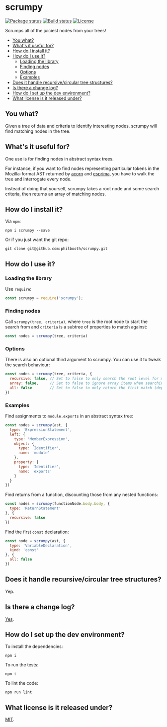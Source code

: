 # scrumpy

[![Package status](https://img.shields.io/npm/v/scrumpy.svg?style=flat-square)](https://www.npmjs.com/package/scrumpy)
[![Build status](https://img.shields.io/travis/philbooth/scrumpy.svg?style=flat-square)](https://travis-ci.org/philbooth/scrumpy)
[![License](https://img.shields.io/github/license/philbooth/scrumpy.svg?style=flat-square)](https://opensource.org/licenses/MIT)

Scrumps all of the juiciest nodes from your trees!

* [You what?](#you-what)
* [What's it useful for?](#whats-it-useful-for)
* [How do I install it?](#how-do-i-install-it)
* [How do I use it?](#how-do-i-use-it)
  * [Loading the library](#loading-the-library)
  * [Finding nodes](#finding-nodes)
  * [Options](#options)
  * [Examples](#examples)
* [Does it handle recursive/circular tree structures?](#does-it-handle-recursivecircular-tree-structures)
* [Is there a change log?](#is-there-a-change-log)
* [How do I set up the dev environment?](#how-do-i-set-up-the-dev-environment)
* [What license is it released under?](#what-license-is-it-released-under)

## You what?

Given a tree of data
and criteria to identify
interesting nodes,
scrumpy will find matching nodes
in the tree.

## What's it useful for?

One use is
for finding nodes
in abstract syntax trees.

For instance,
if you want to find nodes
representing particular tokens
in the Mozilla-format AST
returned by [acorn](https://github.com/ternjs/acorn)
and [esprima](http://esprima.org/),
you have to walk the tree
and interrogate every node.

Instead of doing that yourself,
scrumpy takes a root node
and some search criteria,
then returns an array
of matching nodes.

## How do I install it?

Via `npm`:

```
npm i scrumpy --save
```

Or if you just want the git repo:

```
git clone git@github.com:philbooth/scrumpy.git
```

## How do I use it?

### Loading the library

Use `require`:

```js
const scrumpy = require('scrumpy');
```

### Finding nodes

Call `scrumpy(tree, criteria)`,
where `tree` is the root node
to start the search from
and `criteria` is a subtree
of properties to match against:

```js
const nodes = scrumpy(tree, criteria)
```

### Options

There is also
an optional third argument
to scrumpy.
You can use it
to tweak the search behaviour:

```js
const nodes = scrumpy(tree, criteria, {
  recursive: false, // Set to false to only search the root level for matches.
  array: false,     // Set to false to ignore array items when searching.
  all: false        // Set to false to only return the first match (depth-first).
})
```

### Examples

Find assignments to `module.exports`
in an abstract syntax tree:

```js
const nodes = scrumpy(ast, {
  type: 'ExpressionStatement',
  left: {
    type: 'MemberExpression',
	object: {
	  type: 'Identifier',
	  name: 'module'
	},
	property: {
	  type: 'Identifier',
	  name: 'exports'
	}
  }
})
```

Find returns from a function,
discounting those from any nested functions:

```js
const nodes = scrumpy(functionNode.body.body, {
  type: 'ReturnStatement'
}, {
  recursive: false
})
```

Find the first `const` declaration:

```js
const node = scrumpy(ast, {
  type: 'VariableDeclaration',
  kind: 'const'
}, {
  all: false
})
```

## Does it handle recursive/circular tree structures?

Yep.

## Is there a change log?

[Yes](CHANGELOG.md).

## How do I set up the dev environment?

To install the dependencies:

```
npm i
```

To run the tests:

```
npm t
```

To lint the code:

```
npm run lint
```

## What license is it released under?

[MIT](LICENSE).

